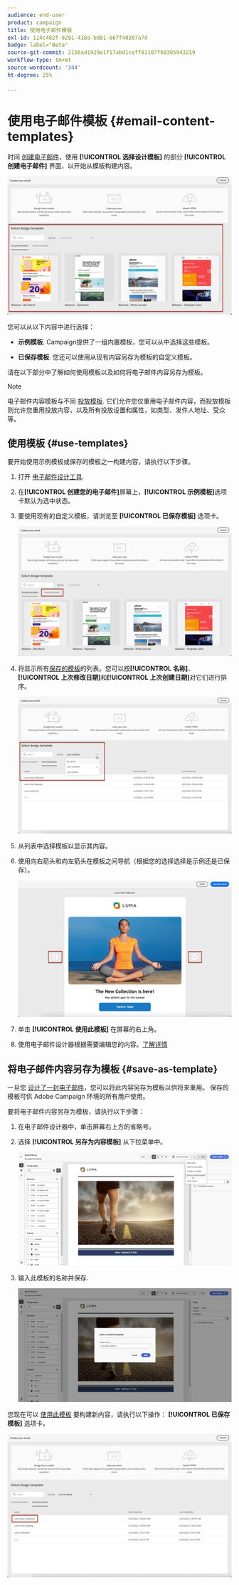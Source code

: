 ```yaml
---
audience: end-user
product: campaign
title: 使用电子邮件模板
exl-id: 114c482f-8291-418a-bd81-667f40267a7d
badge: label="Beta"
source-git-commit: 2156ad1929e1f17abd1ceff81107fb9305943219
workflow-type: tm+mt
source-wordcount: '344'
ht-degree: 25%

---
```


# 使用电子邮件模板 {#email-content-templates}

时间 [创建电子邮件](../email/create-email.md)，使用 **[!UICONTROL 选择设计模板]** 的部分 **[!UICONTROL 创建电子邮件]** 界面，以开始从模板构建内容。

![](assets/email_designer-templates.png)

您可以从以下内容中进行选择：

* **示例模板**. Campaign提供了一组内置模板，您可以从中选择这些模板。

* **已保存模板**. 您还可以使用从现有内容另存为模板的自定义模板。

请在以下部分中了解如何使用模板以及如何将电子邮件内容另存为模板。

>[!NOTE]
>
>电子邮件内容模板与不同 [投放模板](../msg/delivery-template.md). 它们允许您仅重用电子邮件内容，而投放模板则允许您重用投放内容，以及所有投放设置和属性，如类型、发件人地址、受众等。

## 使用模板 {#use-templates}

要开始使用示例模板或保存的模板之一构建内容，请执行以下步骤。

1. 打开 [电子邮件设计工具](create-email-content.md).

1. 在&#x200B;**[!UICONTROL 创建您的电子邮件]**&#x200B;屏幕上，**[!UICONTROL 示例模板]**&#x200B;选项卡默认为选中状态。

1. 要使用现有的自定义模板，请浏览至 **[!UICONTROL 已保存模板]** 选项卡。

   ![](assets/email_designer-saved-templates-tab.png)

1. 将显示所有[保存的模板](#save-as-template)的列表。您可以按&#x200B;**[!UICONTROL 名称]**、**[!UICONTROL 上次修改日期]**&#x200B;和&#x200B;**[!UICONTROL 上次创建日期]**&#x200B;对它们进行排序。

   ![](assets/email_designer-saved-templates.png)

1. 从列表中选择模板以显示其内容。

1. 使用向右箭头和向左箭头在模板之间导航（根据您的选择选择是示例还是已保存）。

   ![](assets/email_designer-saved-templates-navigate.png)

1. 单击 **[!UICONTROL 使用此模板]** 在屏幕的右上角。

1. 使用电子邮件设计器根据需要编辑您的内容。[了解详情](create-email-content.md)

## 将电子邮件内容另存为模板 {#save-as-template}

一旦您 [设计了一封电子邮件](create-email-content.md)，您可以将此内容另存为模板以供将来重用。 保存的模板可供 Adobe Campaign 环境的所有用户使用。

要将电子邮件内容另存为模板，请执行以下步骤：

1. 在电子邮件设计器中，单击屏幕右上方的省略号。

1. 选择 **[!UICONTROL 另存为内容模板]** 从下拉菜单中。

   ![](assets/email_designer-save-template.png)

1. 输入此模板的名称并保存.

   ![](assets/email_designer-template-name.png)

您现在可以 [使用此模板](#use-templates) 要构建新内容，请执行以下操作： **[!UICONTROL 已保存模板]** 选项卡。

![](assets/email_designer-saved-template.png)
